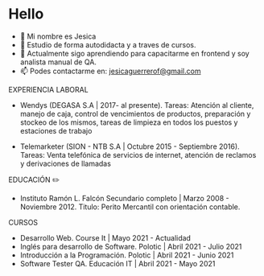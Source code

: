 <h1> Hello</h1>


- 👋 Mi nombre es Jesica
- 👀 Estudio de forma autodidacta y a traves de cursos. 
- 🌱 Actualmente sigo aprendiendo para capacitarme en frontend y soy analista manual de QA.
- 📫 Podes contactarme en: jesicaguerrerof@gmail.com

 EXPERIENCIA LABORAL
- Wendys (DEGASA S.A | 2017- al presente). Tareas: Atención al cliente, manejo de caja, control de vencimientos de productos, preparación y stockeo de los mismos, 
tareas de limpieza en todos los puestos y estaciones de trabajo

- Telemarketer (SION - NTB S.A | Octubre 2015 - Septiembre 2016). Tareas: Venta telefónica de servicios de internet,
atención de reclamos y derivaciones de llamadas


EDUCACIÓN :pencil2:
- Instituto Ramón L. Falcón
Secundario completo | Marzo 2008 - Noviembre 2012.
Titulo: Perito Mercantil con orientación contable.

CURSOS
- Desarrollo Web.
Course It | Mayo 2021 - Actualidad
- Inglés para desarrollo de Software.
Polotic | Abril 2021 - Julio 2021
- Introducción a la Programación.
Polotic | Abril 2021 - Junio 2021
- Software Tester QA.
Educación IT | Abril 2021 - Mayo 2021
 
<!---
jesizf/jesizf is a ✨ special ✨ repository because its `README.md` (this file) appears on your GitHub profile.
You can click the Preview link to take a look at your changes.
--->
